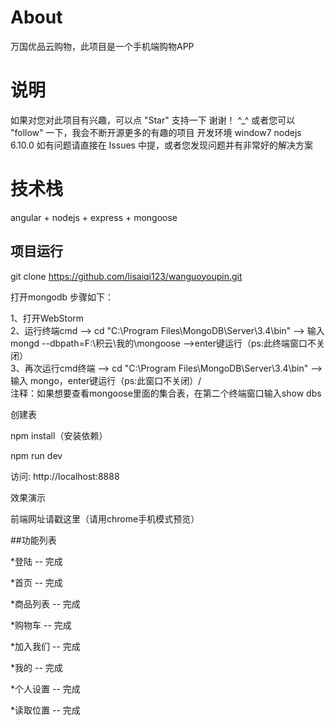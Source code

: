 
# About

万国优品云购物，此项目是一个手机端购物APP

# 说明

如果对您对此项目有兴趣，可以点 "Star" 支持一下 谢谢！ ^_^
或者您可以 "follow" 一下，我会不断开源更多的有趣的项目
开发环境 window7 nodejs 6.10.0
如有问题请直接在 Issues 中提，或者您发现问题并有非常好的解决方案

# 技术栈

angular + nodejs + express + mongoose

## 项目运行

git clone https://github.com/lisaiqi123/wanguoyoupin.git

打开mongodb
步骤如下：

1、打开WebStorm<br>
2、运行终端cmd --> cd "C:\Program Files\MongoDB\Server\3.4\bin" -->  输入mongd --dbpath=F:\积云\我的\mongoose -->enter键运行（ps:此终端窗口不关闭）<br>
3、再次运行cmd终端 -->  cd "C:\Program Files\MongoDB\Server\3.4\bin" --> 输入 mongo，enter键运行（ps:此窗口不关闭）/<br>
注释：如果想要查看mongoose里面的集合表，在第二个终端窗口输入show dbs

创建表

npm install（安装依赖）

npm run dev 

访问: http://localhost:8888

效果演示

前端网址请戳这里（请用chrome手机模式预览）



##功能列表

 *登陆 -- 完成

 *首页 -- 完成

 *商品列表 -- 完成

 *购物车 -- 完成

 *加入我们 -- 完成

 *我的 -- 完成

 *个人设置 -- 完成

 *读取位置 -- 完成

 
